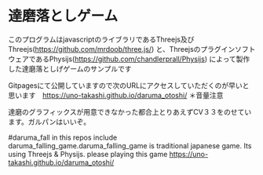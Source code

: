 # 達磨落としゲーム
このプログラムはjavascriptのライブラリであるThreejs及びThreejs(https://github.com/mrdoob/three.js/)
と、ThreejsのプラグインソフトウェアであるPhysijs(https://github.com/chandlerprall/Physijs)
によって製作した達磨落としげゲームのサンプルです

Gitpagesにて公開していますので次のURLにアクセスしていただくのが早いと思います　https://uno-takashi.github.io/daruma_otoshi/
＊音量注意

達磨のグラフィックスが用意できなかった都合上とりあえずCV３３をのせています。ガルパンはいいぞ。

#daruma_fall
in this repos include daruma_falling_game.daruma_falling_game is traditional japanese game.
Its using Threejs & Physijs.
please playing this game https://uno-takashi.github.io/daruma_otoshi/
